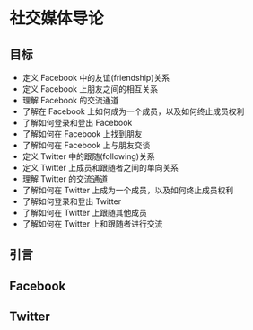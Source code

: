 # 社交媒体导论

## 目标

- 定义 Facebook 中的友谊(friendship)关系
- 定义 Facebook 上朋友之间的相互关系
- 理解 Facebook 的交流通道
- 了解在 Facebook 上如何成为一个成员，以及如何终止成员权利
- 了解如何登录和登出 Facebook
- 了解如何在 Facebook 上找到朋友
- 了解如何在 Facebook 上与朋友交谈
- 定义 Twitter 中的跟随(following)关系
- 定义 Twitter 上成员和跟随者之间的单向关系
- 理解 Twitter 的交流通道
- 了解如何在 Twitter 上成为一个成员，以及如何终止成员权利
- 了解如何登录和登出 Twitter
- 了解如何在 Twitter 上跟随其他成员
- 了解如何在 Twitter 上和跟随者进行交流

## 引言

## Facebook

## Twitter
